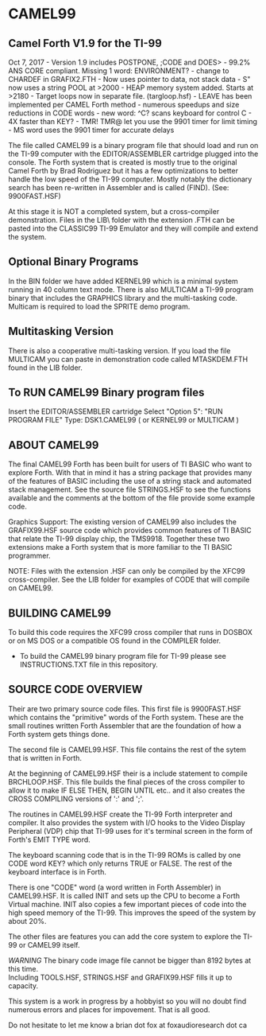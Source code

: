 # CAMEL99
Camel Forth V1.9 for the TI-99
------------------------------

Oct 7, 2017  - Version 1.9 includes POSTPONE, ;CODE and DOES>
             - 99.2% ANS CORE compliant. Missing 1 word: ENVIRONMENT?
             - change to CHARDEF in GRAFIX2.FTH
             - Now uses pointer to data, not stack data
             - S" now uses a string POOL at >2000
             - HEAP memory system added. Starts at >2180
             - Target loops now in separate file. (targloop.hsf)
               - LEAVE has been implemented per CAMEL Forth method
               - numerous speedups and size reductions in CODE words
             - new word: ^C? scans keyboard for control C
                 - 4X faster than KEY?
             - TMR! TMR@ let you use the 9901 timer for limit timing
            - MS word uses the 9901 timer for accurate delays

The file called CAMEL99 is a binary program file that should load and run on the TI-99 computer with the EDITOR/ASSEMBLER cartridge plugged into the console. The Forth system that is created is mostly true to the original Camel Forth by Brad Rodriguez but it has a few optimizations to better handle the low speed of the TI-99 computer.  Mostly notably the dictionary search has been re-written in Assembler and is called (FIND). (See: 9900FAST.HSF)

At this stage it is NOT a completed system, but a cross-compiler demonstration. Files in the LIB\ folder with the extension .FTH can be pasted into the CLASSIC99 TI-99 Emulator and they will compile and extend the system.

Optional Binary Programs
------------------------
In the BIN folder we have added KERNEL99 which is a minimal system running in 40 column text mode. There is also MULTICAM a TI-99 program binary that includes the GRAPHICS library and the multi-tasking code. Multicam is required to load the SPRITE demo program.

Multitasking Version
--------------------
There is also a cooperative multi-tasking version. If you load the file MULTICAM
you can paste in demonstration code called MTASKDEM.FTH found in the LIB folder.

To RUN CAMEL99 Binary program files
-----------------------------------
Insert the EDITOR/ASSEMBLER cartridge
Select "Option 5":  "RUN PROGRAM FILE"
Type:  DSK1.CAMEL99   ( or KERNEL99  or MULTICAM )

ABOUT CAMEL99
-------------
The final CAMEL99 Forth has been built for users of TI BASIC who want to explore Forth. With that in mind it has a string package that provides many of the features of BASIC including the use of a string stack and automated stack management. See the source file STRINGS.HSF to see the functions available and the comments at the bottom of the file provide some example code.  

Graphics Support:
The existing version of CAMEL99 also includes the GRAFIX99.HSF source code which provides common features of TI BASIC that relate the TI-99 display chip, the TMS9918.  Together these two extensions make a Forth system that is more familiar to the TI BASIC programmer.

NOTE: Files with the extension .HSF can only be compiled by the XFC99 cross-compiler. See the LIB folder for examples of CODE that will compile on CAMEL99.

BUILDING CAMEL99
----------------
To build this code requires the XFC99 cross compiler that runs in DOSBOX or on MS DOS or a compatible OS found in the COMPILER folder.

* To build the CAMEL99 binary program file for TI-99 please see INSTRUCTIONS.TXT file in this repository.

SOURCE CODE OVERVIEW
-----------------------
Their are two primary source code files. 
This first file is 9900FAST.HSF which contains the "primitive" words of the Forth system. These are the small routines written Forth Assembler that are the foundation of how a Forth system gets things done. 

The second file is CAMEL99.HSF.  This file contains the rest of the sytem that is written in Forth. 

At the beginning of CAMEL99.HSF their is a include statement to compile BRCHLOOP.HSF. This file builds the final pieces of the cross compiler to allow it to make IF ELSE THEN, BEGIN UNTIL etc.. and it also creates the CROSS COMPILING versions of ':' and ';'.

The routines in CAMEL99.HSF create the TI-99 Forth interpreter and compiler. It also provides the system with I/O hooks to the Video Display Peripheral (VDP) chip that TI-99 uses for it's terminal screen in the form of Forth's EMIT TYPE word.

The keyboard scanning code that is in the TI-99 ROMs is called by one CODE word KEY? which only returns TRUE or FALSE.  The rest of the keyboard interface is in Forth.

There is one "CODE" word (a word written in Forth Assembler) in CAMEL99.HSF. It is called INIT and sets up the CPU to become a Forth
Virtual machine. INIT also copies a few important pieces of code into the high speed memory of the TI-99. This improves the speed of the system by about 20%.  

The other files are features you can add the core system to explore the TI-99 or CAMEL99 itself.

*WARNING* The binary code image file cannot be bigger than 8192 bytes at this time.  
Including TOOLS.HSF, STRINGS.HSF and GRAFIX99.HSF fills it up to capacity.

This system is a work in progress by a hobbyist so you will no doubt find numerous errors and places for impovement. That is all good.

Do not hesitate to let me know a brian dot fox at foxaudioresearch dot ca




